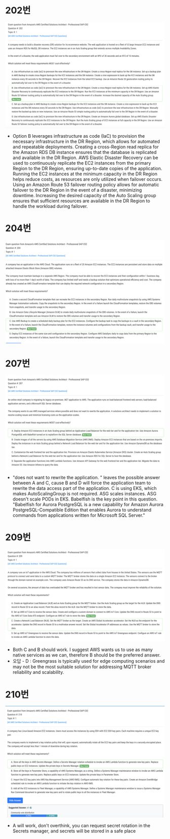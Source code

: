 # 202번

![image-20240113104907182](images/20240113_examtopic_sap_201-210/image-20240113104907182.png)

- Option B leverages infrastructure as code (IaC) to provision the necessary infrastructure in the DR Region, which allows for automated and repeatable deployments. Creating a cross-Region read replica for the Amazon RDS DB instance ensures that the database is replicated and available in the DR Region. AWS Elastic Disaster Recovery can be used to continuously replicate the EC2 instances from the primary Region to the DR Region, ensuring up-to-date copies of the application. Running the EC2 instances at the minimum capacity in the DR Region helps reduce costs, as resources are only utilized when failover occurs. Using an Amazon Route 53 failover routing policy allows for automatic failover to the DR Region in the event of a disaster, minimizing downtime. Increasing the desired capacity of the Auto Scaling group ensures that sufficient resources are available in the DR Region to handle the workload during failover.

# 204번

![image-20240113105947712](images/20240113_examtopic_sap_201-210/image-20240113105947712.png)



# 207번

![image-20240113111238468](images/20240113_examtopic_sap_201-210/image-20240113111238468.png)

- "does not want to rewrite the application. " leaves the possible answer between A and C, cause B and D will force the application team to rewrite the data access part of the application. C is using EKS, which makes AutoScalingGroup is not required. ASG scales instances. ASG doesn't scale PODs in EKS. Babelfish is the key point in this question. "Babelfish for Aurora PostgreSQL is a new capability for Amazon Aurora PostgreSQL-Compatible Edition that enables Aurora to understand commands from applications written for Microsoft SQL Server."

# 209번

![image-20240113111403907](images/20240113_examtopic_sap_201-210/image-20240113111403907.png)

- Both C and B should work. I suggest AWS wants us to use as many native services as we can, therefore B should be the preferred answer.
- 오답 - D : Greengrass is typically used for edge computing scenarios and may not be the most suitable solution for addressing MQTT broker reliability and scalability.

# 210번

![image-20240113111551016](images/20240113_examtopic_sap_201-210/image-20240113111551016.png)

- A will work, don't overthink, you can request secret rotation in the Secrets manager, and secrets will be stored in a safe place

